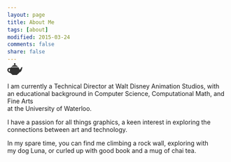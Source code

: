 ```yaml
---
layout: page
title: About Me
tags: [about]
modified: 2015-03-24
comments: false
share: false
---
```

 <i class="fa fa-2x fa-graduation-cap"></i>
 <i class="fa fa-2x fa-terminal"></i>
 <i class="fa fa-2x fa-puzzle-piece"></i>
 <i class="fa fa-2x fa-paint-brush"></i>
 <img style="height:35px;margin-top:-25px;" src="../images/teapot.png">

I am currently a Technical Director at Walt Disney Animation Studios, with <br/>
an educational background in Computer Science, Computational Math, and Fine Arts<br/>
at the University of Waterloo.

I have a passion for all things graphics, a keen interest in exploring the<br/>
connections between art and technology.

In my spare time, you can find me climbing a rock wall, exploring with</br>
my dog Luna, or curled up with good book and a mug of chai tea.
